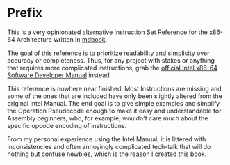 # Prefix
This is a very opinionated alternative Instruction Set Reference for the x86-64 Architecture written in [mdbook](https://github.com/rust-lang/mdBook).

The goal of this reference is to prioritize readability and simplicity over accuracy or completeness. Thus, for any project with stakes or anything that requires more complicated instructions, grab the [official Intel x86-64 Software Developer Manual](https://software.intel.com/content/www/us/en/develop/articles/intel-sdm.html) instead.

This reference is nowhere near finished. Most Instructions are missing and some of the ones that are included have only been slightly altered from the original Intel Manual. The end goal is to give simple examples and simplify the Operation Pseudocode enough to make it easy and understandable for Assembly beginners, who, for example, wouldn't care much about the specific opcode encoding of instructions.

From my personal experience using the Intel Manual, it is littered with inconsistencies and often annoyingly complicated tech-talk that will do nothing but confuse newbies, which is the reason I created this book.
